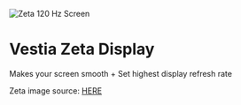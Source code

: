 ![Zeta 120 Hz Screen](https://github.com/user-attachments/assets/69fb084e-396d-4fba-a608-c6e477a18834)

# Vestia Zeta Display
Makes your screen smooth + Set highest display refresh rate

Zeta image source: [HERE](https://virtualyoutuber.fandom.com/wiki/Vestia_Zeta/Gallery)
